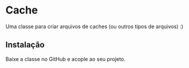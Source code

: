 Cache
============

Uma classe para criar arquivos de caches (ou outros tipos de arquivos) :)

Instalação
----------

Baixe a classe no GitHub e acople ao seu projeto.